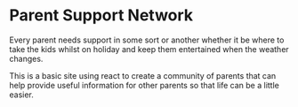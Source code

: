 # Parent Support Network

Every parent needs support in some sort or another whether it be where to take the kids whilst on holiday and keep them entertained when the weather changes.

This is a basic site using react to create a community of parents that can help provide useful information for other parents so that life can be a little easier.

